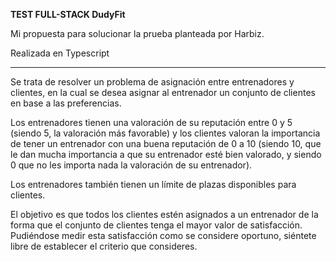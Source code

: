 **TEST FULL-STACK DudyFit**

Mi propuesta para solucionar la prueba planteada por Harbiz.


Realizada en Typescript

***
Se trata de resolver un problema de asignación entre entrenadores y clientes, en la cual se desea asignar al entrenador un conjunto de clientes en base a las preferencias.

Los entrenadores tienen una valoración de su reputación entre 0 y 5 (siendo 5, la valoración más favorable) y los clientes valoran la importancia de tener un entrenador con una buena reputación de 0 a 10 (siendo 10, que le dan mucha importancia a que su entrenador esté bien valorado, y siendo 0 que no les importa nada la valoración de su entrenador).

Los entrenadores también tienen un límite de plazas disponibles para clientes.

El objetivo es que todos los clientes estén asignados a un entrenador de la forma que el conjunto de clientes tenga el mayor valor de satisfacción. Pudiéndose medir esta satisfacción como se considere oportuno, siéntete libre de establecer el criterio que consideres.